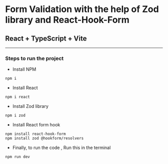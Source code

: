 # Form Validation with the help of Zod library and React-Hook-Form
## React + TypeScript + Vite

---
### Steps to run the project 
- Install NPM
```
npm i
```
- Install React
```
npm i react
```
- Install Zod library
```
npm i zod
```
- Install React form hook
```
npm install react-hook-form   
npm install zod @hookform/resolvers
```

- Finally, to run the code ,
Run this in the terminal 
```
npm run dev
```